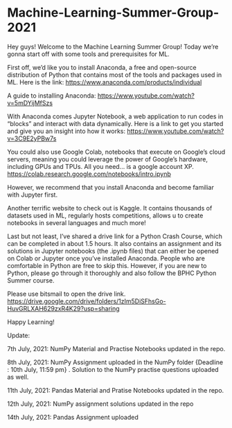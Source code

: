 # Machine-Learning-Summer-Group-2021

Hey guys! Welcome to the Machine Learning Summer Group! Today we’re gonna start off with some tools and prerequisites for ML. 

First off, we’d like you to install Anaconda, a free and open-source distribution of Python that contains most of the tools and packages used in ML. Here is the link: 
https://www.anaconda.com/products/individual 

A guide to installing Anaconda: 
https://www.youtube.com/watch?v=5mDYijMfSzs 

With Anaconda comes Jupyter Notebook, a web application to run codes in “blocks” and interact with data dynamically. Here is a link to get you started and give you an insight into how it works: 
https://www.youtube.com/watch?v=3C9E2yPBw7s 

You could also use Google Colab, notebooks that execute on Google’s cloud servers, meaning you could leverage the power of Google’s hardware, including GPUs and TPUs. All you need... is a google account XP. 
https://colab.research.google.com/notebooks/intro.ipynb 

However, we recommend that you install Anaconda and become familiar with Jupyter first.  

Another terrific website to check out is Kaggle. It contains thousands of datasets used in ML, regularly hosts competitions, allows u to create notebooks in several languages and much more! 

Last but not least, I’ve shared a drive link for a Python Crash Course, which can be completed in about 1.5 hours. It also contains an assignment and its solutions in Jupyter notebooks (the .ipynb files) that can either be opened on Colab or Jupyter once you’ve installed Anaconda. People who are comfortable in Python are free to skip this. However, if you are new to Python, please go through it thoroughly and also follow the BPHC Python Summer course. 

Please use bitsmail to open the drive link.
https://drive.google.com/drive/folders/1zIm5DiSFhsGo-HuvGRLXAH629zxR4K29?usp=sharing 

Happy Learning!

Update:

7th July, 2021: NumPy Material and Practise Notebooks updated in the repo.

8th July, 2021: NumPy Assignment uploaded in the NumPy folder {Deadline : 10th July, 11:59 pm} . Solution to the NumPy practise questions uploaded as well.

11th July, 2021: Pandas Material and Pratise Notebooks updated in the repo.

12th July, 2021: NumPy assignment solutions updated in the repo

14th July, 2021: Pandas Assignment uploaded
